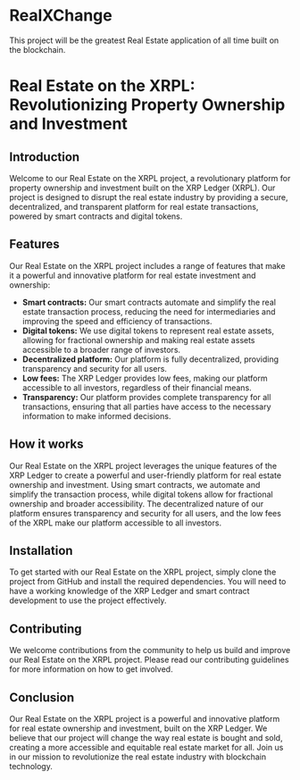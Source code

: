 # RealXChange
This project will be the greatest Real Estate application of all time built on the blockchain. 

# Real Estate on the XRPL: Revolutionizing Property Ownership and Investment

## Introduction

Welcome to our Real Estate on the XRPL project, a revolutionary platform for property ownership and investment built on the XRP Ledger (XRPL). Our project is designed to disrupt the real estate industry by providing a secure, decentralized, and transparent platform for real estate transactions, powered by smart contracts and digital tokens.

## Features

Our Real Estate on the XRPL project includes a range of features that make it a powerful and innovative platform for real estate investment and ownership:

- **Smart contracts:** Our smart contracts automate and simplify the real estate transaction process, reducing the need for intermediaries and improving the speed and efficiency of transactions.
- **Digital tokens:** We use digital tokens to represent real estate assets, allowing for fractional ownership and making real estate assets accessible to a broader range of investors.
- **Decentralized platform:** Our platform is fully decentralized, providing transparency and security for all users.
- **Low fees:** The XRP Ledger provides low fees, making our platform accessible to all investors, regardless of their financial means.
- **Transparency:** Our platform provides complete transparency for all transactions, ensuring that all parties have access to the necessary information to make informed decisions.

## How it works

Our Real Estate on the XRPL project leverages the unique features of the XRP Ledger to create a powerful and user-friendly platform for real estate ownership and investment. Using smart contracts, we automate and simplify the transaction process, while digital tokens allow for fractional ownership and broader accessibility. The decentralized nature of our platform ensures transparency and security for all users, and the low fees of the XRPL make our platform accessible to all investors.

## Installation

To get started with our Real Estate on the XRPL project, simply clone the project from GitHub and install the required dependencies. You will need to have a working knowledge of the XRP Ledger and smart contract development to use the project effectively.

## Contributing

We welcome contributions from the community to help us build and improve our Real Estate on the XRPL project. Please read our contributing guidelines for more information on how to get involved.

## Conclusion

Our Real Estate on the XRPL project is a powerful and innovative platform for real estate ownership and investment, built on the XRP Ledger. We believe that our project will change the way real estate is bought and sold, creating a more accessible and equitable real estate market for all. Join us in our mission to revolutionize the real estate industry with blockchain technology.

